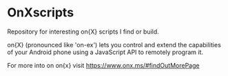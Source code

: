 OnXscripts
==========

Repository for interesting on{X} scripts I find or build.

on{X} (pronounced like 'on-ex') lets you control and extend the capabilities
of your Android phone using a JavaScript API to remotely program it.

For more into on on{x} visit https://www.onx.ms/#findOutMorePage